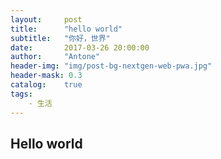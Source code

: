 ```yaml
---
layout:     post
title:      "hello world"
subtitle:   "你好，世界"
date:       2017-03-26 20:00:00
author:     "Antone"
header-img: "img/post-bg-nextgen-web-pwa.jpg"
header-mask: 0.3
catalog:    true
tags:
    - 生活
---
```




## Hello world


